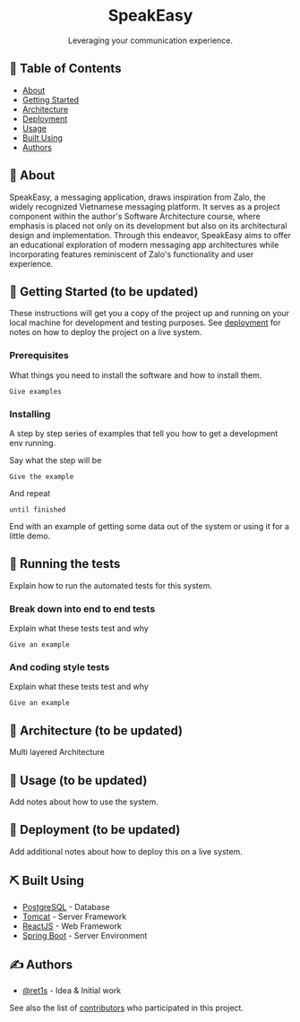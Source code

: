 <h1 align="center">SpeakEasy</h1>


<p align="center"> Leveraging your communication experience.
    <br> 
</p>

## 📝 Table of Contents
- [About](#about)
- [Getting Started](#getting_started)
- [Architecture](#architecture)
- [Deployment](#deployment)
- [Usage](#usage)
- [Built Using](#built_using)
- [Authors](#authors)

## 🧐 About <a name = "about"></a>
SpeakEasy, a messaging application, draws inspiration from Zalo, the widely recognized Vietnamese messaging platform. It serves as a project component within the author's Software Architecture course, where emphasis is placed not only on its development but also on its architectural design and implementation. Through this endeavor, SpeakEasy aims to offer an educational exploration of modern messaging app architectures while incorporating features reminiscent of Zalo's functionality and user experience.

## 🏁 Getting Started <a name = "getting_started"></a> (to be updated)
These instructions will get you a copy of the project up and running on your local machine for development and testing purposes. See [deployment](#deployment) for notes on how to deploy the project on a live system.

### Prerequisites
What things you need to install the software and how to install them.

```
Give examples
```

### Installing
A step by step series of examples that tell you how to get a development env running.

Say what the step will be

```
Give the example
```

And repeat

```
until finished
```

End with an example of getting some data out of the system or using it for a little demo.

## 🔧 Running the tests <a name = "tests"></a>
Explain how to run the automated tests for this system.

### Break down into end to end tests
Explain what these tests test and why

```
Give an example
```

### And coding style tests
Explain what these tests test and why

```
Give an example
```

## 🏰 Architecture <a name="architecture"></a> (to be updated)
Multi layered Architecture

## 🎈 Usage <a name="usage"></a> (to be updated)
Add notes about how to use the system.

## 🚀 Deployment <a name = "deployment"></a> (to be updated)
Add additional notes about how to deploy this on a live system.

## ⛏️ Built Using <a name = "built_using"></a>
- [PostgreSQL](https://www.postgresql.org/) - Database
- [Tomcat](https://tomcat.apache.org/) - Server Framework
- [ReactJS](https://react.dev/) - Web Framework
- [Spring Boot](spring.io) - Server Environment

## ✍️ Authors <a name = "authors"></a>
- [@ret1s](https://github.com/ret1s) - Idea & Initial work

See also the list of [contributors](https://github.com/ret1s/speakeasy/contributors) who participated in this project.
